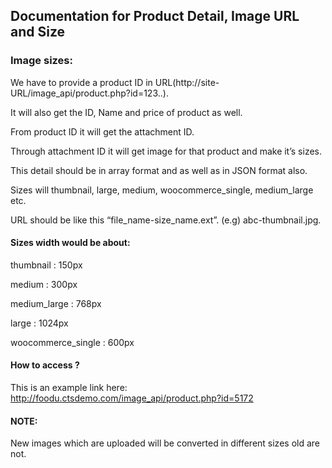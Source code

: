 ## Documentation for Product Detail, Image URL and Size
### Image sizes: 

We have to provide a product ID   in URL(http://site-URL/image_api/product.php?id=123..). 

It will also get the ID, Name and price of product as well. 

From product ID it will get the attachment ID. 

Through attachment ID it will get image for that product and make it’s sizes. 

This detail should be in array format and as well as in JSON format also. 

Sizes will thumbnail, large, medium,  woocommerce_single,  medium_large etc. 

URL should be like this “file_name-size_name.ext”. (e.g) abc-thumbnail.jpg. 

#### Sizes width would be about: 

thumbnail                  :  150px 

medium                          : 300px 

medium_large               : 768px 

large                                : 1024px 

woocommerce_single  : 600px 

#### How to access ? 

This is an example link here: 
http://foodu.ctsdemo.com/image_api/product.php?id=5172

#### NOTE: 
New images which are uploaded will be converted in different sizes old are not.
